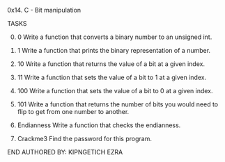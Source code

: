 0x14. C - Bit manipulation

TASKS

0. 0
   Write a function that converts a binary number to an unsigned int.

1. 1
   Write a function that prints the binary representation of a number.

2. 10
   Write a function that returns the value of a bit at a given index.

3. 11
   Write a function that sets the value of a bit to 1 at a given index.

4. 100
   Write a function that sets the value of a bit to 0 at a given index.

5. 101
   Write a function that returns the number of bits you would need to flip to get from one number to another.

6. Endianness
   Write a function that checks the endianness.

7. Crackme3
   Find the password for this program.

END
  AUTHORED BY: KIPNGETICH EZRA
